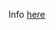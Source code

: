 Info [here](https://www.reddit.com/user/StevenssND/comments/15ue5e0/rdr_switch_emulator_yuzuryujinx_60fps_mod_test/)
